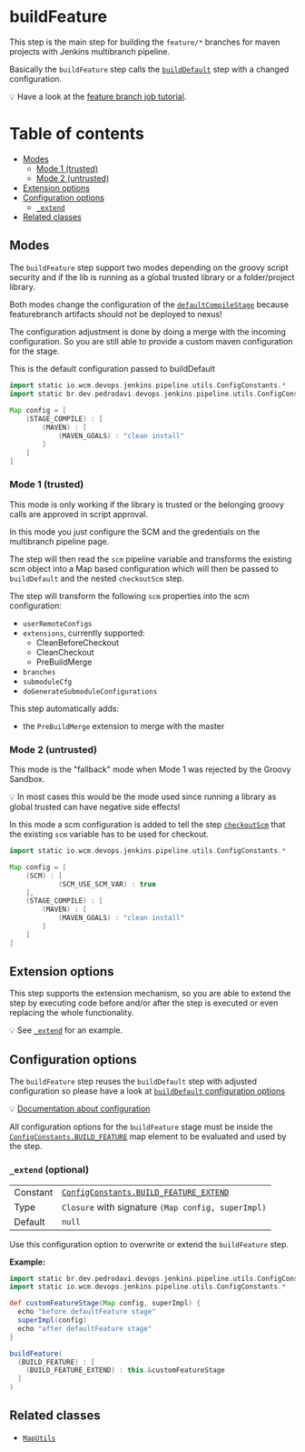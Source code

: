 # buildFeature

This step is the main step for building the `feature/*` branches for
maven projects with Jenkins multibranch pipeline.

Basically the `buildFeature` step calls the
[`buildDefault`](buildDefault.md) step with a changed configuration.

:bulb: Have a look at the
[feature branch job tutorial](../docs/tutorials/setup-feature-branch/README.md).

# Table of contents

* [Modes](#modes)
  * [Mode 1 (trusted)](#mode-1-trusted)
  * [Mode 2 (untrusted)](#mode-2-untrusted)
* [Extension options](#extension-options)
* [Configuration options](#configuration-options)
  * [`_extend`](#_extend-optional)
* [Related classes](#related-classes)

## Modes

The `buildFeature` step support two modes depending on the groovy script
security and if the lib is running as a global trusted library or a
folder/project library.

Both modes change the configuration of the
[`defaultCompileStage`](defaultCompileStage.md) because featurebranch
artifacts should not be deployed to nexus!

The configuration adjustment is done by doing a merge with the incoming
configuration. So you are still able to provide a custom maven
configuration for the stage.

This is the default configuration passed to buildDefault
```groovy
import static io.wcm.devops.jenkins.pipeline.utils.ConfigConstants.*
import static br.dev.pedrodavi.devops.jenkins.pipeline.utils.ConfigConstants.*
 
Map config = [
    (STAGE_COMPILE) : [
        (MAVEN) : [
            (MAVEN_GOALS) : "clean install"
        ]
    ]
]
```

### Mode 1 (trusted)

This mode is only working if the library is trusted or the belonging
groovy calls are approved in script approval.

In this mode you just configure the SCM and the gredentials on the
multibranch pipeline page.

The step will then read the `scm` pipeline variable and transforms the
existing scm object into a Map based configuration which will then be
passed to `buildDefault` and the nested `checkoutScm` step.

The step will transform the following `scm` properties into the scm configuration:
* `userRemoteConfigs`
* `extensions`, currently supported:
    *  CleanBeforeCheckout
    *  CleanCheckout
    *  PreBuildMerge
*  `branches`
*  `submoduleCfg`
*  `doGenerateSubmoduleConfigurations`

This step automatically adds:
* the `PreBuildMerge` extension to merge with the master

### Mode 2 (untrusted)

This mode is the "fallback" mode when Mode 1 was rejected by the Groovy
Sandbox.

:bulb: In most cases this would be the mode used since running a library
as global trusted can have negative side effects!

In this mode a scm configuration is added to tell the step
[`checkoutScm`](https://github.com/wcm-io-devops/jenkins-pipeline-library/blob/master/vars/checkoutScm.md)
that the existing `scm` variable has to be used for checkout.

```groovy
import static io.wcm.devops.jenkins.pipeline.utils.ConfigConstants.*

Map config = [
    (SCM) : [
            (SCM_USE_SCM_VAR) : true 
    ],
    (STAGE_COMPILE) : [
        (MAVEN) : [
            (MAVEN_GOALS) : "clean install"
        ]
    ]    
]
```

## Extension options

This step supports the extension mechanism, so you are able to extend
the step by executing code before and/or after the step is executed or
even replacing the whole functionality.

:bulb: See [`_extend`](#_extend-optional) for an example.

## Configuration options

The `buildFeature` step reuses the `buildDefault` step with adjusted
configuration so please have a look at
[`buildDefault` configuration options](buildDefault.md#configuration-options)

:bulb: [Documentation about configuration](../docs/config-structure.md)

All configuration options for the `buildFeature` stage must be inside
the
[`ConfigConstants.BUILD_FEATURE`](../src/de/provision/devops/jenkins/pipeline/utils/ConfigConstants.groovy)
map element to be evaluated and used by the step.

### `_extend` (optional)
|||
|---|---|
|Constant|[`ConfigConstants.BUILD_FEATURE_EXTEND`](../src/de/provision/devops/jenkins/pipeline/utils/ConfigConstants.groovy)|
|Type|`Closure` with signature `(Map config, superImpl)`|
|Default|`null`|

Use this configuration option to overwrite or extend the `buildFeature`
step.

**Example:**
```groovy
import static br.dev.pedrodavi.devops.jenkins.pipeline.utils.ConfigConstants.*
import static io.wcm.devops.jenkins.pipeline.utils.ConfigConstants.*

def customFeatureStage(Map config, superImpl) {
  echo "before defaultFeature stage"
  superImpl(config)
  echo "after defaultFeature stage"
}

buildFeature(
  (BUILD_FEATURE) : [
    (BUILD_FEATURE_EXTEND) : this.&customFeatureStage
  ]
)

```

## Related classes
* [`MapUtils`](https://github.com/wcm-io-devops/jenkins-pipeline-library/blob/master/src/io/wcm/devops/jenkins/pipeline/utils/maps/MapUtils.groovy)
